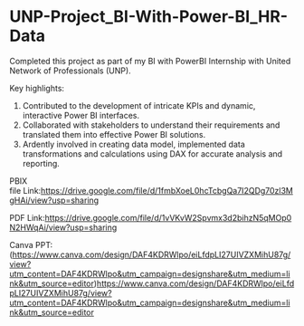 # UNP-Project_BI-With-Power-BI_HR-Data

Completed this project as part of my BI with PowerBI Internship with United Network of Professionals (UNP).

Key highlights:

1. Contributed to the development of intricate KPIs and dynamic, interactive Power BI interfaces.
2. Collaborated with stakeholders to understand their requirements and translated them into effective Power BI solutions.
3. Ardently involved in creating data model, implemented data transformations and calculations using DAX for accurate analysis and reporting.

PBIX file Link:https://drive.google.com/file/d/1fmbXoeL0hcTcbgQa7I2QDg70zl3MgHAi/view?usp=sharing

PDF Link:https://drive.google.com/file/d/1vVKvW2Spvmx3d2bihzN5qMOp0N2HWqAi/view?usp=sharing

Canva PPT: (https://www.canva.com/design/DAF4KDRWlpo/eiLfdpLI27UIVZXMihU87g/view?utm_content=DAF4KDRWlpo&utm_campaign=designshare&utm_medium=link&utm_source=editor)https://www.canva.com/design/DAF4KDRWlpo/eiLfdpLI27UIVZXMihU87g/view?utm_content=DAF4KDRWlpo&utm_campaign=designshare&utm_medium=link&utm_source=editor
